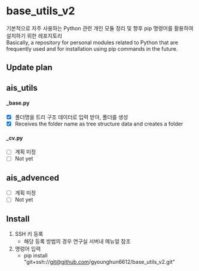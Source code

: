 # base_utils_v2

기본적으로 자주 사용하는 Python 관련 개인 모듈 정리 및 향후 pip 명령어를 활용하여 설치하기 위한 레포지토리  
Basically, a repository for personal modules related to Python that are frequently used and for installation using pip commands in the future.

## Update plan

## ais_utils
#### _base.py
- [x] 폴더명을 트리 구조 데이터로 입력 받아, 폴더를 생성
- [x] Receives the folder name as tree structure data and creates a folder

#### _cv.py
- [ ] 계획 미정
- [ ] Not yet

## ais_advenced
- [ ] 계획 미정
- [ ] Not yet

## Install
1. SSH 키 등록
   - 해당 등록 방법의 경우 연구실 서버내 메뉴얼 참조
2. 명렁어 입력
   - pip install "git+ssh://git@github.com/gyounghun6612/base_utils_v2.git"
